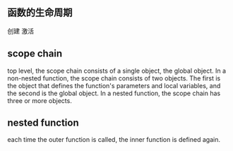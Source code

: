 ## 函数的生命周期
创建
激活

## scope chain
top level, the scope chain consists of a single object, the global object.
In a non-nested function, the scope chain consists of two objects. The first is the object that defines the function's parameters and local variables, and the second is the global object.
In a nested function, the scope chain has three or more objects.

## nested function
each time the outer function is called, the inner function is defined again.
